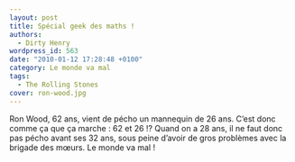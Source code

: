 ```yaml
---
layout: post
title: Spécial geek des maths !
authors:
  - Dirty Henry
wordpress_id: 563
date: "2010-01-12 17:28:48 +0100"
category: Le monde va mal
tags:
  - The Rolling Stones
cover: ron-wood.jpg
---
```


Ron Wood, 62 ans, vient de pécho un mannequin de 26 ans. C’est donc comme ça que
ça marche : 62 et 26 !? Quand on a 28 ans, il ne faut donc pas pécho avant ses
32 ans, sous peine d’avoir de gros problèmes avec la brigade des mœurs. Le monde
va mal !

